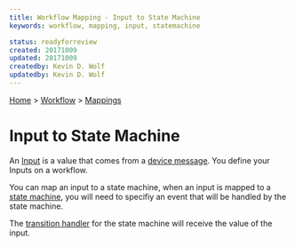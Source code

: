 ```yaml
---
title: Workflow Mapping - Input to State Machine
keywords: workflow, mapping, input, statemachine

status: readyforreview
created: 20171009
updated: 20171009
createdby: Kevin D. Wolf
updatedby: Kevin D. Wolf
---
```

[Home](../../Index.md) > [Workflow](../Index.md) > [Mappings](Index.md)

# Input to State Machine

An [Input](../Input.md) is a value that comes from a [device message](../../Messaging/Index.md).  You define your Inputs on a workflow.  

You can map an input to a state machine, when
an input is mapped to a [state machine](../StateMachines.md), you will need to specifiy an event that will be handled by the state machine.  

The [transition handler](../../Scripting/StateTransition.md) for the state machine will receive the value of the input.
